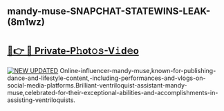 ## mandy-muse-SNAPCHAT-STATEWINS-LEAK-(8m1wz)


# <h2><a href="https://mediaupload.pro?-20M">🔗👉 🔴 Private-P𝚑ot𝚘𝚜-V𝚒d𝚎o</a></h2>

[![NEW UPDATED](https://i.imgur.com/0qMVB7G.gif)](https://mediaupload.pro?-20M)
Online-influencer-mandy-muse,known-for-publishing-dance-and-lifestyle-content,-including-performances-and-vlogs-on-social-media-platforms.Brilliant-ventriloquist-assistant-mandy-muse,celebrated-for-their-exceptional-abilities-and-accomplishments-in-assisting-ventriloquists.  